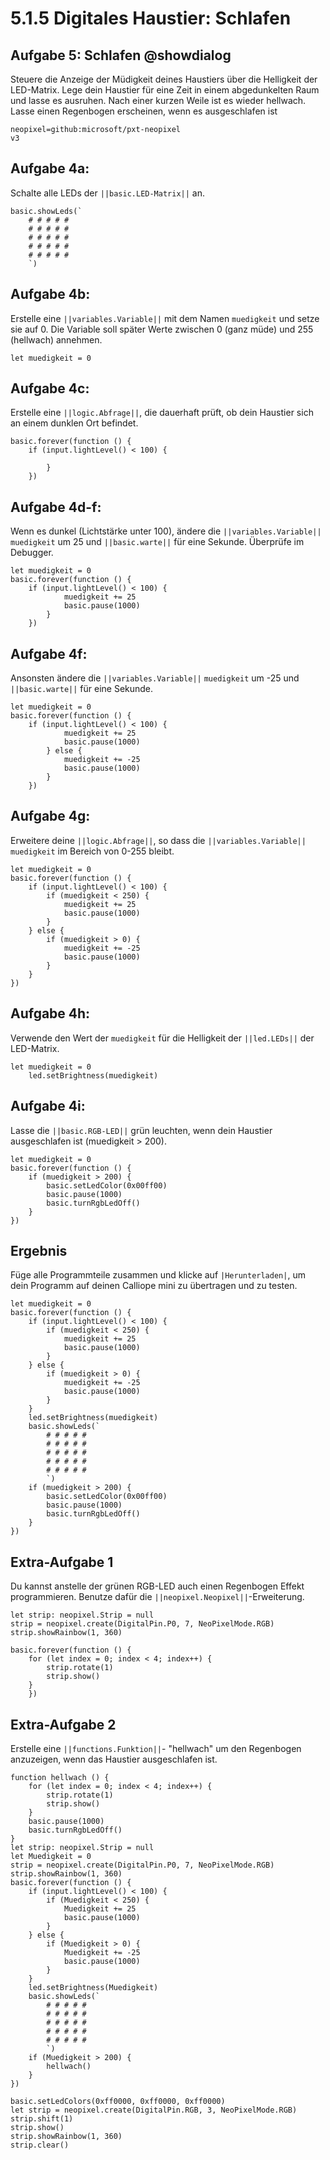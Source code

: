 # 5.1.5 Digitales Haustier: Schlafen

## Aufgabe 5: Schlafen @showdialog
Steuere die Anzeige der Müdigkeit deines Haustiers über die Helligkeit der LED-Matrix.
Lege dein Haustier für eine Zeit in einem abgedunkelten Raum und lasse es ausruhen.
Nach einer kurzen Weile ist es wieder hellwach.
Lasse einen Regenbogen erscheinen, wenn es ausgeschlafen ist

```package
neopixel=github:microsoft/pxt-neopixel
v3
```

## Aufgabe 4a:

Schalte alle LEDs der ``||basic.LED-Matrix||`` an.

```blocks
basic.showLeds(`
    # # # # #
    # # # # #
    # # # # #
    # # # # #
    # # # # #
    `)
```

## Aufgabe 4b:

Erstelle eine ``||variables.Variable||`` mit dem Namen ``muedigkeit`` und setze sie auf 0. Die Variable soll später Werte zwischen 0 (ganz müde) und 255 (hellwach) annehmen.

```blocks
let muedigkeit = 0
```

## Aufgabe 4c:

Erstelle eine ``||logic.Abfrage||``, die dauerhaft prüft, ob dein Haustier sich an einem dunklen
Ort befindet.

```blocks
basic.forever(function () {
    if (input.lightLevel() < 100) {

        }
    })
```

## Aufgabe 4d-f:

Wenn es dunkel (Lichtstärke unter 100), ändere die ``||variables.Variable||``  ``muedigkeit`` um 25 und ``||basic.warte||`` für eine Sekunde. 
Überprüfe im Debugger.


```blocks
let muedigkeit = 0
basic.forever(function () {
    if (input.lightLevel() < 100) {
            muedigkeit += 25
            basic.pause(1000)
        }
    })
```

## Aufgabe 4f:

Ansonsten ändere die ``||variables.Variable||`` ``muedigkeit`` um -25 und ``||basic.warte||`` für eine Sekunde.

```blocks
let muedigkeit = 0
basic.forever(function () {
    if (input.lightLevel() < 100) {
            muedigkeit += 25
            basic.pause(1000)
        } else {
            muedigkeit += -25
            basic.pause(1000)
        }
    })
```

## Aufgabe 4g:

Erweitere deine ``||logic.Abfrage||``, so dass die ``||variables.Variable||`` ``muedigkeit`` im Bereich von 0-255 bleibt.

```blocks
let muedigkeit = 0
basic.forever(function () {
    if (input.lightLevel() < 100) {
        if (muedigkeit < 250) {
            muedigkeit += 25
            basic.pause(1000)
        }
    } else {
        if (muedigkeit > 0) {
            muedigkeit += -25
            basic.pause(1000)
        }
    }
})
```

## Aufgabe 4h:

Verwende den Wert der ``muedigkeit`` für die Helligkeit der ``||led.LEDs||`` der LED-Matrix.

```blocks
let muedigkeit = 0
    led.setBrightness(muedigkeit)
```

## Aufgabe 4i:

Lasse die ``||basic.RGB-LED||`` grün leuchten, wenn dein Haustier ausgeschlafen ist
(muedigkeit > 200).

```blocks
let muedigkeit = 0
basic.forever(function () {
    if (muedigkeit > 200) {
        basic.setLedColor(0x00ff00)
        basic.pause(1000)
        basic.turnRgbLedOff()
    }
})
```

## Ergebnis

Füge alle Programmteile zusammen und klicke auf ``|Herunterladen|``, um dein Programm auf deinen Calliope mini zu übertragen und zu testen.

```blocks
let muedigkeit = 0
basic.forever(function () {
    if (input.lightLevel() < 100) {
        if (muedigkeit < 250) {
            muedigkeit += 25
            basic.pause(1000)
        }
    } else {
        if (muedigkeit > 0) {
            muedigkeit += -25
            basic.pause(1000)
        }
    }
    led.setBrightness(muedigkeit)
    basic.showLeds(`
        # # # # #
        # # # # #
        # # # # #
        # # # # #
        # # # # #
        `)
    if (muedigkeit > 200) {
        basic.setLedColor(0x00ff00)
        basic.pause(1000)
        basic.turnRgbLedOff()
    }
})

```

## Extra-Aufgabe 1

Du kannst anstelle der grünen RGB-LED auch einen Regenbogen Effekt
programmieren. Benutze dafür die ``||neopixel.Neopixel||``-Erweiterung.

```blocks
let strip: neopixel.Strip = null
strip = neopixel.create(DigitalPin.P0, 7, NeoPixelMode.RGB)
strip.showRainbow(1, 360)

basic.forever(function () {
    for (let index = 0; index < 4; index++) {
        strip.rotate(1)
        strip.show()
    }
    })
```

## Extra-Aufgabe 2

Erstelle eine ``||functions.Funktion||``- "hellwach" um den Regenbogen anzuzeigen, wenn das Haustier ausgeschlafen ist. 

```blocks
function hellwach () {
    for (let index = 0; index < 4; index++) {
        strip.rotate(1)
        strip.show()
    }
    basic.pause(1000)
    basic.turnRgbLedOff()
}
let strip: neopixel.Strip = null
let Muedigkeit = 0
strip = neopixel.create(DigitalPin.P0, 7, NeoPixelMode.RGB)
strip.showRainbow(1, 360)
basic.forever(function () {
    if (input.lightLevel() < 100) {
        if (Muedigkeit < 250) {
            Muedigkeit += 25
            basic.pause(1000)
        }
    } else {
        if (Muedigkeit > 0) {
            Muedigkeit += -25
            basic.pause(1000)
        }
    }
    led.setBrightness(Muedigkeit)
    basic.showLeds(`
        # # # # #
        # # # # #
        # # # # #
        # # # # #
        # # # # #
        `)
    if (Muedigkeit > 200) {
        hellwach()
    }
})
```

```ghost
basic.setLedColors(0xff0000, 0xff0000, 0xff0000)
let strip = neopixel.create(DigitalPin.RGB, 3, NeoPixelMode.RGB)
strip.shift(1)
strip.show()
strip.showRainbow(1, 360)
strip.clear()
```

